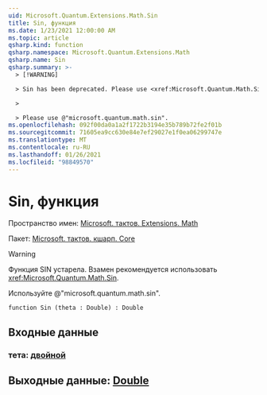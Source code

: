 ```yaml
---
uid: Microsoft.Quantum.Extensions.Math.Sin
title: Sin, функция
ms.date: 1/23/2021 12:00:00 AM
ms.topic: article
qsharp.kind: function
qsharp.namespace: Microsoft.Quantum.Extensions.Math
qsharp.name: Sin
qsharp.summary: >-
  > [!WARNING]

  > Sin has been deprecated. Please use <xref:Microsoft.Quantum.Math.Sin> instead.

  >

  > Please use @"microsoft.quantum.math.sin".
ms.openlocfilehash: 092f00da0a1a2f1722b3194e35b789b72fe2f01b
ms.sourcegitcommit: 71605ea9cc630e84e7ef29027e1f0ea06299747e
ms.translationtype: MT
ms.contentlocale: ru-RU
ms.lasthandoff: 01/26/2021
ms.locfileid: "98849570"
---
```

# <a name="sin-function"></a>Sin, функция

Пространство имен: [Microsoft. тактов. Extensions. Math](xref:Microsoft.Quantum.Extensions.Math)

Пакет: [Microsoft. тактов. кшарп. Core](https://nuget.org/packages/Microsoft.Quantum.QSharp.Core)


> [!WARNING]
> Функция SIN устарела. Взамен рекомендуется использовать <xref:Microsoft.Quantum.Math.Sin>.
>
> Используйте @"microsoft.quantum.math.sin".



```qsharp
function Sin (theta : Double) : Double
```


## <a name="input"></a>Входные данные

### <a name="theta--double"></a>тета: [двойной](xref:microsoft.quantum.lang-ref.double)





## <a name="output--double"></a>Выходные данные: [Double](xref:microsoft.quantum.lang-ref.double)

